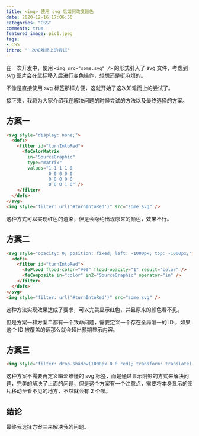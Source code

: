 ```yaml
---
title: <img> 使用 svg 后如何改变颜色
date: 2020-12-16 17:06:56
categories: "CSS"
comments: true
featured_image: pic1.jpeg
tags:
- CSS
intro: '一次知难而上的尝试'
---
```


<!-- no node -->

<!-- more -->

在一次开发中，使用 `<img src="some.svg" />` 的形式引入了 svg 文件，考虑到 svg 图片会在鼠标移入后进行变色操作，想想还是挺麻烦的。

不像是直接使用 svg 标签那样方便，这就开始了这次知难而上的尝试了。

接下来，我将为大家介绍我在解决问题的时候尝试的方法以及最终选择的方案。

## 方案一

```html
<svg style="display: none;">
  <defs>
    <filter id="turnIntoRed">
      <feColorMatrix
        in="SourceGraphic"
        type="matrix"
        values="1 1 1 1 0
                0 0 0 0 0
                0 0 0 0 0
                0 0 0 1 0" />
    </filter>
  </defs>
</svg>
<img style="filter: url('#turnIntoRed')" src="some.svg" />
```

这种方式可以实现红色的渲染，但是会隐约出现原来的颜色，效果不行。

## 方案二

```html
<svg style="opacity: 0; position: fixed; left: -1000px; top: -1000px;">
  <defs>
    <filter id="turnIntoRed">
      <feFlood flood-color="#00" flood-opacity="1" result="color" />
      <feComposite in="color" in2="SourceGraphic" operator="in" />
    </filter>
  </defs>
</svg>
<img style="filter: url('#turnIntoRed')" src="some.svg" />
```

这种方法实现效果达成了要求，可以完美显示红色，并且原来的颜色看不见。

但是方案一和方案二都有一个致命问题，需要定义一个存在全局唯一的 ID ，如果这个 ID 被覆盖的话那么就会超出预期显示内容。

## 方案三

```html
<img style="filter: drop-shadow(1000px 0 0 red); transform: translate(-1000px);" src="some.svg" />
```

这种方案不需要再定义晦涩难懂的 svg 标签，而是通过显示阴影的方式来解决问题，完美的解决了上面的问题，但是这个方案有一个注意点，需要将本身显示的图片移动至看不见的地方，不然就会有 2 个噢。

## 结论

最终我选择方案三来解决我的问题。
